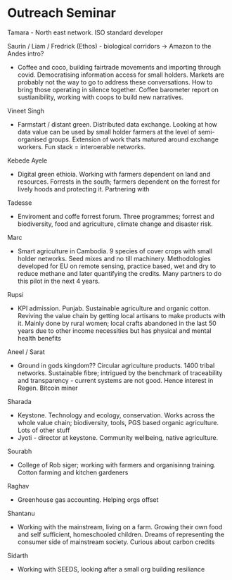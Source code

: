 # Outreach Seminar

Tamara - North east network. ISO standard developer 

Saurin / Liam / Fredrick (Ethos) - biological corridors -> Amazon to the Andes intro?
- Coffee and coco, building fairtrade movements and importing through covid. Democratising information access for small holders. Markets are probably not the way to go to address these conversations. How to bring those operating in silence together. Coffee barometer report on sustianibility, working with coops to build new narratives. 

Vineet Singh
- Farmstart / distant green. Distributed data exchange. Looking at how data value can be used by small holder farmers at the level of semi-organised groups. Extension of work thats matured around exchange workers. Fun stack = interoerable networks. 

Kebede Ayele
- Digital green ethioia. Working with farmers dependent on land and resources. Forrests in the south; farmers dependent on the forrest for lively hoods and protecting it. Partnering with 

Tadesse
- Enviroment and coffe forrest forum. Three programmes; forrest and biodiversity, food and agriculture, climate change and disaster risk. 

Marc
- Smart agriculture in Cambodia. 9 species of cover crops with small holder networks. Seed mixes and no till machinery. Methodologies developed for EU on remote sensing, practice based, wet and dry to reduce methane and later quantifying the credits. Many partners to do this pilot in the next 4 years.

Rupsi
- KPI admission. Punjab. Sustainable agriculture and organic cotton. Reviving the value chain by getting local artisans to make products with it. Mainly done by rural women; local crafts abandoned in the last 50 years due to other income necessities but has physical and mental health benefits 

Aneel / Sarat
- Ground in gods kingdom?? Circular agriculture products. 1400 tribal networks. Sustainable fibre; intrigued by the benchmark of traceability and transparency - current systems are not good. Hence interest in Regen. Bitcoin miner

Sharada
- Keystone. Technology and ecology, conservation. Works across the whole value chain; biodiversity, tools, PGS based organic agriculture. Lots of other stuff
- Jyoti - director at keystone. Community wellbeing, native agriculture. 

Sourabh
- College of Rob siger; working with farmers and organisinng training. Cotton farming and kitchen gardeners 

Raghav
- Greenhouse gas accounting. Helping orgs offset

Shantanu
- Working with the mainstream, living on a farm. Growing their own food and self sufficient, homeschooled children. Dreams of representing the consumer side of mainstream society. Curious about carbon credits

Sidarth
- Working with SEEDS, looking after a small org building resiliance 